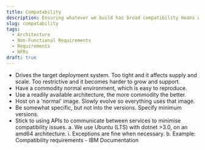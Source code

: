 ```yaml
---
title: Compatability
description: Ensuring whatever we build has broad compatibility means we build for common target system architecture.
slug: compatability
tags:
  - Architecture
  - Non-Functional Requirements
  - Requirements
  - NFRs
draft: true
---
```

* Drives the target deployment system. Too tight and it affects supply and scale. Too restrictive and it becomes harder to grow and support.
* Have a commodity normal environment, which is easy to reproduce.
* Use a readily available architecture, the more commodity the better.
* Host on a 'normal' image. Slowly evolve so everything uses that image.
* Be somewhat specific, but not into the versions. Specify minimum versions.
* Stick to using APIs to communicate between services to minimise compatibility issues.
a. We use Ubuntu (LTS) with dotnet >3.0, on an amd64 architecture.
i. Exceptions are fine when necessary.
b. Example: Compatibility requirements - IBM Documentation
